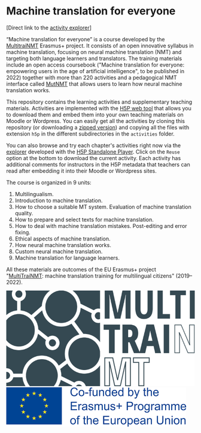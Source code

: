 
# Machine translation for everyone

[Direct link to the [activity explorer](https://jaspock.github.io/mt4everyone/)]

“Machine translation for everyone” is a course developed by the [MultitraiNMT](https://multitrainmt.eu/) Erasmus+ project. It consists of an open innovative syllabus in machine translation, focusing on neural machine translation (NMT) and targeting both language learners and translators. The training materials include an open access coursebook ("Machine translation for everyone: empowering users in the age of artificial intelligence", to be published in 2022) together with more than 220 activities and a pedagogical NMT interface called [MutNMT](https://github.com/Prompsit/mutnmt) that allows users to learn how neural machine translation works.

This repository contains the learning activities and supplementary teaching materials. Activities are implemented with the [H5P web tool](https://h5p.org/) that allows you to download them and embed them into your own teaching materials on Moodle or Wordpress. You can easily get all the activities by cloning this repository (or downloading a [zipped version](https://github.com/jaspock/mt4everyone/archive/refs/heads/main.zip)) and copying all the files with extension `h5p` in the different subdirectories in the `activities` folder. 

You can also browse and try each chapter's activities right now via the [explorer](https://jaspock.github.io/mt4everyone/) developed with the [H5P Standalone Player](https://github.com/tunapanda/h5p-standalone). Click on the `Reuse` option at the bottom to download the current activity. Each activity has additional comments for instructors in the H5P metadata that teachers can read after embedding it into their Moodle or Wordpress sites.

The course is organized in 9 units:

1. Multilingualism.
2. Introduction to machine translation.
3. How to choose a suitable MT system. Evaluation of machine translation quality.
4. How to prepare and select texts for machine translation.
5. How to deal with machine translation mistakes. Post-editing and error fixing.
6. Ethical aspects of machine translation.
7. How neural machine translation works.
8. Custom neural machine translation.
9. Machine translation for language learners.

All these materials are outcomes of the EU Erasmus+ project "[MultiTraiNMT](https://multitrainmt.eu/): machine translation training for multilingual citizens" (2019&ndash;2022).

![](./assets/logo-multitrainmt.png) ![](./assets/logo-erasmusplus.png)
